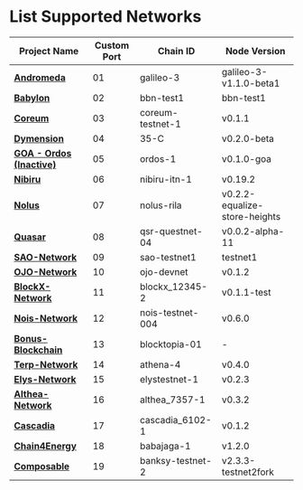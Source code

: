 # List Supported Networks

|Project Name|Custom Port|Chain ID|Node Version|
|------------|-----------|--------|------------|
|**[**Andromeda**](https://github.com/hexskrt/testnet_installation/tree/main/Andromeda)**|01|galileo-3|galileo-3-v1.1.0-beta1|
|**[**Babylon**](https://github.com/hexskrt/testnet_installation/tree/main/Babylon)**|02|bbn-test1|bbn-test1|
|**[**Coreum**](https://github.com/hexskrt/testnet_installation/tree/main/Coreum)**|03|coreum-testnet-1|v0.1.1|
|**[**Dymension**](https://github.com/hexskrt/testnet_installation/tree/main/Dymension)**|04|35-C|v0.2.0-beta|
|**[GOA - Ordos (Inactive)](https://github.com/hexskrt/testnet_installation/tree/main/GOA)**|05|ordos-1|v0.1.0-goa|
|**[**Nibiru**](https://github.com/hexskrt/testnet_installation/tree/main/Nibiru-ITN)**|06|nibiru-itn-1|v0.19.2|
|**[**Nolus**](https://github.com/hexskrt/testnet_installation/blob/main/Nolus)**|07|nolus-rila|v0.2.2-equalize-store-heights|
|**[**Quasar**](https://github.com/hexskrt/testnet_installation/tree/main/Quasar)**|08|qsr-questnet-04|v0.0.2-alpha-11|
|**[**SAO-Network**](https://github.com/hexskrt/testnet_installation/tree/main/SAO-Network)**|09|sao-testnet1|testnet1|
|**[**OJO-Network**](https://github.com/hexskrt/testnet_installation/tree/main/Ojo)**|10|ojo-devnet|v0.1.2|
|**[**BlockX-Network**](https://github.com/hexskrt/testnet_installation/tree/main/BlockX)**|11|blockx_12345-2|v0.1.1-test|
|**[**Nois-Network**](https://github.com/hexskrt/testnet_installation/tree/main/Nois-Network)**|12|nois-testnet-004|v0.6.0|
|**[**Bonus-Blockchain**](https://github.com/hexskrt/testnet_installation/tree/main/BonusBlock)**|13|blocktopia-01|-|
|**[**Terp-Network**](https://github.com/hexskrt/testnet_installation/tree/main/Terp-Network)**|14|athena-4|v0.4.0|
|**[**Elys-Network**](https://github.com/hexskrt/testnet_installation/tree/main/Elys-Network)**|15|elystestnet-1|v0.2.3|
|**[**Althea-Network**](https://github.com/hexskrt/testnet_installation/tree/main/Althea)**|16|althea_7357-1|v0.3.2|
|**[**Cascadia**](https://github.com/hexskrt/testnet_installation/tree/main/Cascadia)**|17|cascadia_6102-1|v0.1.2|
|**[**Chain4Energy**](https://github.com/hexskrt/testnet_installation/tree/main/Chain4Energy)**|18|babajaga-1|v1.2.0|
|**[**Composable**](https://github.com/hexskrt/testnet_installation/tree/main/Composable)**|19|banksy-testnet-2|v2.3.3-testnet2fork|
